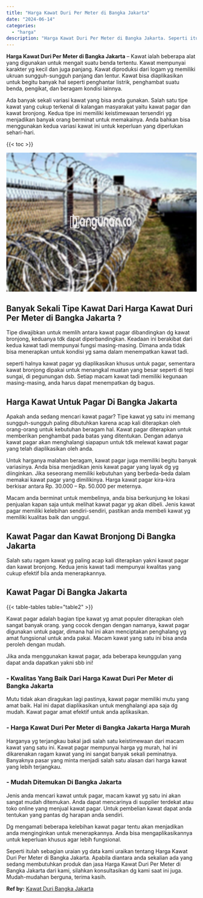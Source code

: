 ```yaml
---
title: "Harga Kawat Duri Per Meter di Bangka Jakarta"
date: "2024-06-14"
categories: 
  - "harga"
description: "Harga Kawat Duri Per Meter di Bangka Jakarta. Seperti itulah sebagian uraian yg data kami uraikan tentang Harga Kawat Duri Per Meter di Bangka Jakarta. Apabi..."
---
```


**Harga Kawat Duri Per Meter di Bangka Jakarta** – Kawat ialah beberapa alat yang digunakan untuk mengait suatu benda tertentu. Kawat mempunyai karakter yg kecil dan juga panjang. Kawat diproduksi dari logam yg memiliki ukruan sungguh-sungguh panjang dan lentur. Kawat bisa diaplikasikan untuk begitu banyak hal seperti penghantar listrik, penghambat suatu benda, pengikat, dan beragam kondisi lainnya.

Ada banyak sekali variasi kawat yang bisa anda gunakan. Salah satu tipe kawat yang cukup terkenal di kalangan masyarakat yaitu kawat pagar dan kawat bronjong. Kedua tipe ini memiliki keistimewaan tersendiri yg menjadikan banyak orang berminat untuk memakainya. Anda bahkan bisa menggunakan kedua variasi kawat ini untuk keperluan yang diperlukan sehari-hari.

{{< toc >}}

![Harga Kawat Duri Per Meter di Bangka Jakarta](/images/jual-kawat-murah43.png)

## Banyak Sekali Tipe Kawat Dari Harga Kawat Duri Per Meter di Bangka Jakarta ?

Tipe diwajibkan untuk memlih antara kawat pagar dibandingkan dg kawat bronjong, keduanya tdk dapat diperbandingkan. Keadaan ini berakibat dari kedua kawat tadi mempunyai fungsi masing-masing. Dimana anda tidak bisa menerapkan untuk kondisi yg sama dalam menempatkan kawat tadi.

seperti halnya kawat pagar yg diaplikasikan khusus untuk pagar, sementara kawat bronjong dipakai untuk menangkal muatan yang besar seperti di tepi sungai, di pegunungan dsb. Setiap macam kawat tadi memiliki kegunaan masing-masing, anda harus dapat menempatkan dg bagus.

## Harga Kawat Untuk Pagar Di Bangka Jakarta

Apakah anda sedang mencari kawat pagar? Tipe kawat yg satu ini memang sungguh-sungguh paling dibutuhkan karena acap kali diterapkan oleh orang-orang untuk kebutuhan beragam hal. Kawat pagar diterapkan untuk memberikan penghambat pada batas yang ditentukan. Dengan adanya kawat pagar akan menghalangi siapapun untuk tdk melewat kawat pagar yang telah diaplikasikan oleh anda.

Untuk harganya malahan beragam, kawat pagar juga memiliki begitu banyak variasinya. Anda bisa menjadikan jenis kawat pagar yang layak dg yg diinginkan. Jika seseorang memiliki kebutuhan yang berbeda-beda dalam memakai kawat pagar yang dimilikinya. Harga kawat pagar kira-kira berkisar antara Rp. 30.000 – Rp. 50.000 per meternya.

Macam anda berminat untuk membelinya, anda bisa berkunjung ke lokasi penjualan kapan saja untuk melihat kawat pagar yg akan dibeli. Jenis kawat pagar memiliki kelebihan sendiri-sendiri, pastikan anda membeli kawat yg memiliki kualitas baik dan unggul.

## Kawat Pagar dan Kawat Bronjong Di Bangka Jakarta

Salah satu ragam kawat yg paling acap kali diterapkan yakni kawat pagar dan kawat bronjong. Kedua jenis kawat tadi mempunyai kwalitas yang cukup efektif bila anda menerapkannya.

## Kawat Pagar Di Bangka Jakarta

{{< table-tables table="table2" >}}

Kawat pagar adalah bagian tipe kawat yg amat populer diterapkan oleh sangat banyak orang. yang cocok dengan dengan namanya, kawat pagar digunakan untuk pagar, dimana hal ini akan menciptakan penghalang yg amat fungsional untuk anda pakai. Macam kawat yang satu ini bisa anda peroleh dengan mudah.

Jika anda menggunakan kawat pagar, ada beberapa keunggulan yang dapat anda dapatkan yakni sbb ini!

### \- Kwalitas Yang Baik Dari Harga Kawat Duri Per Meter di Bangka Jakarta

Mutu tidak akan diragukan lagi pastinya, kawat pagar memiliki mutu yang amat baik. Hal ini dapat diaplikasikan untuk menghalangi apa saja dg mudah. Kawat pagar amat efektif untuk anda aplikasikan.

### \- Harga Kawat Duri Per Meter di Bangka Jakarta Harga Murah

Harganya yg terjangkau bakal jadi salah satu keistimewaan dari macam kawat yang satu ini. Kawat pagar mempunyai harga yg murah, hal ini dikarenakan ragam kawat yang ini sangat banyak sekali peminatnya. Banyaknya pasar yang minta menjadi salah satu alasan dari harga kawat yang lebih terjangkau.

### \- Mudah Ditemukan Di Bangka Jakarta

Jenis anda mencari kawat untuk pagar, macam kawat yg satu ini akan sangat mudah ditemukan. Anda dapat mencarinya di supplier terdekat atau toko online yang menjual kawat pagar. Untuk pembelian kawat dapat anda tentukan yang pantas dg harapan anda sendiri.

Dg mengamati beberapa kelebihan kawat pagar tentu akan menjadikan anda menginginkan untuk menerapkannya. Anda bisa mengaplikasikannya untuk keperluan khusus agar lebih fungsional.

Seperti itulah sebagian uraian yg data kami uraikan tentang Harga Kawat Duri Per Meter di Bangka Jakarta. Apabila diantara anda sekalian ada yang sedang membutuhkan produk dan jasa Harga Kawat Duri Per Meter di Bangka Jakarta dari kami, silahkan konsultasikan dg kami saat ini juga. Mudah-mudahan berguna, terima kasih.

**Ref by:** [Kawat Duri Bangka Jakarta](https://id.wikipedia.org/wiki/Kawat)
